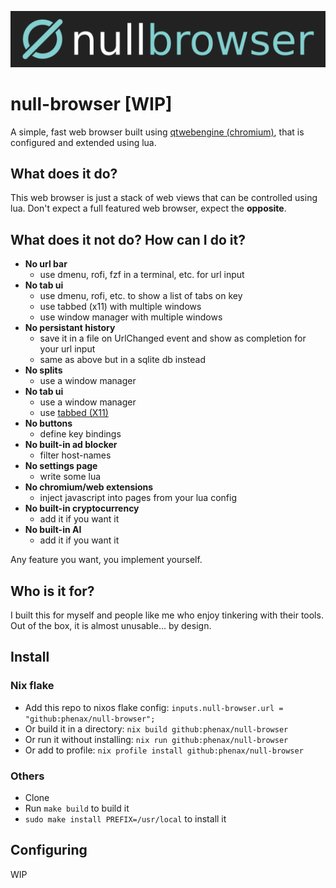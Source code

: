 ![null-browser banner](./media/banner.png)

# null-browser [WIP]
A simple, fast web browser built using [qtwebengine (chromium)](https://wiki.qt.io/QtWebEngine), that is configured and extended using lua.

## What does it do?
This web browser is just a stack of web views that can be controlled using lua. Don't expect a full featured web browser, expect the **opposite**.

## What does it not do? How can I do it?
- **No url bar**
  - use dmenu, rofi, fzf in a terminal, etc. for url input
- **No tab ui**
  - use dmenu, rofi, etc. to show a list of tabs on key
  - use tabbed (x11) with multiple windows 
  - use window manager with multiple windows
- **No persistant history**
  - save it in a file on UrlChanged event and show as completion for your url input
  - same as above but in a sqlite db instead
- **No splits**
  - use a window manager
- **No tab ui**
  - use a window manager
  - use [tabbed (X11)](https://tools.suckless.org/tabbed/)
- **No buttons**
  - define key bindings
- **No built-in ad blocker**
  - filter host-names
- **No settings page**
  - write some lua
- **No chromium/web extensions**
  - inject javascript into pages from your lua config
- **No built-in cryptocurrency**
  - add it if you want it
- **No built-in AI**
  - add it if you want it

Any feature you want, you implement yourself.

## Who is it for?
I built this for myself and people like me who enjoy tinkering with their tools.
Out of the box, it is almost unusable... by design.

## Install
### Nix flake
- Add this repo to nixos flake config: `inputs.null-browser.url = "github:phenax/null-browser";`
- Or build it in a directory: `nix build github:phenax/null-browser`
- Or run it without installing: `nix run github:phenax/null-browser`
- Or add to profile: `nix profile install github:phenax/null-browser`

### Others
- Clone
- Run `make build` to build it
- `sudo make install PREFIX=/usr/local` to install it

## Configuring
WIP

